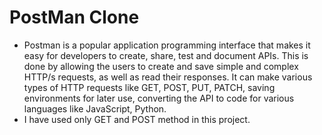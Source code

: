# PostMan Clone
- Postman is a popular application programming interface that makes it easy for developers to create, share, test and document APIs. This is done by allowing the users to create and save simple and complex HTTP/s requests, as well as read their responses. It can make various types of HTTP requests like GET, POST, PUT, PATCH, saving environments for later use, converting the API to code for various languages like JavaScript, Python.
- I have used only GET and POST method in this project.
